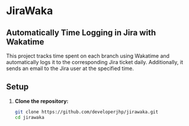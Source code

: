 # JiraWaka

## Automatically Time Logging in Jira with Wakatime

This project tracks time spent on each branch using Wakatime and automatically logs it to the corresponding Jira ticket daily. Additionally, it sends an email to the Jira user at the specified time.

## Setup

1. **Clone the repository:**
   ```sh
   git clone https://github.com/developerjhp/jirawaka.git
   cd jirawaka
   ```
